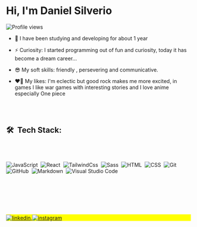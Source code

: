 <div class="description">
<h1 align="left">Hi, I'm Daniel Silverio</h1>
<p align="left"> <img src="https://komarev.com/ghpvc/?username=Danielsilverio81&color=yellow" alt="Profile views" /> </p>

- 💬  I have been studying and developing for about 1 year

- ⚡  Curiosity: I started programming out of fun and curiosity, today it has become a dream career...

- 😎  My soft skills: friendly , persevering and communicative.

- ❤️‍🔥	 My likes: I'm eclectic but good rock makes me more excited, in games I like war games with interesting stories and I love anime especially One piece

<br></br>

## 🛠 &nbsp;Tech Stack:
<br></br>

![JavaScript](https://img.shields.io/badge/-JavaScript-05122A?style=flat&logo=javascript)&nbsp;
![React](https://img.shields.io/badge/-react-05122A?style=flat&logo=react)&nbsp;
![TailwindCss](https://img.shields.io/badge/-tailwindcss-05122A?style=flat&logo=tailwindcss)&nbsp;
![Sass](https://img.shields.io/badge/-sass-05122A?style=flat&logo=sass)&nbsp;
![HTML](https://img.shields.io/badge/-HTML-05122A?style=flat&logo=HTML5)&nbsp;
![CSS](https://img.shields.io/badge/-CSS-05122A?style=flat&logo=CSS3&logoColor=1572B6)&nbsp;
![Git](https://img.shields.io/badge/-Git-05122A?style=flat&logo=git)&nbsp;
![GitHub](https://img.shields.io/badge/-GitHub-05122A?style=flat&logo=github)&nbsp;
![Markdown](https://img.shields.io/badge/-Markdown-05122A?style=flat&logo=markdown)&nbsp;
![Visual Studio Code](https://img.shields.io/badge/-Visual%20Studio%20Code-05122A?style=flat&logo=visual-studio-code&logoColor=007ACC)&nbsp;

<br><br>



<br></br>
<p align="left" style="background:yellow">
<a href="https://www.linkedin.com/in/danielsilverio81/" target="blank">
  <img align="center" src="https://img.shields.io/badge/-Danielsilverio81-05122A?style=flat&logo=linkedin" alt="linkedin"/>
</a>
<a href="https://www.instagram.com/danielsilverio81/" target="blank">
 <img align="center" src="https://img.shields.io/badge/-@Danielsilverio81-05122A?style=flat&logo=instagram" alt="instagram"/>
</p>

